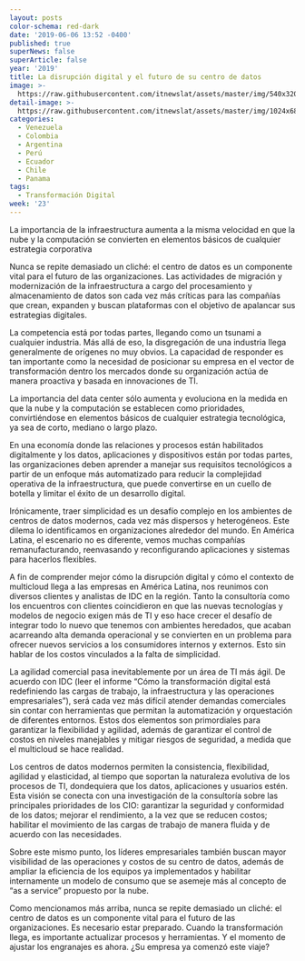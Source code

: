 ```yaml
---
layout: posts
color-schema: red-dark
date: '2019-06-06 13:52 -0400'
published: true
superNews: false
superArticle: false
year: '2019'
title: La disrupción digital y el futuro de su centro de datos
image: >-
  https://raw.githubusercontent.com/itnewslat/assets/master/img/540x320/Cisco-p.jpg
detail-image: >-
  https://raw.githubusercontent.com/itnewslat/assets/master/img/1024x680/Cisco-g.jpg
categories:
  - Venezuela
  - Colombia
  - Argentina
  - Perú
  - Ecuador
  - Chile
  - Panama
tags:
  - Transformación Digital
week: '23'
---
```

La importancia de la infraestructura aumenta a la misma velocidad en que la nube y la computación se convierten en elementos básicos de cualquier estrategia corporativa

Nunca se repite demasiado un cliché: el centro de datos es un componente vital para el futuro de las organizaciones.  Las actividades de migración y modernización de la infraestructura a cargo del procesamiento y almacenamiento de datos son cada vez más críticas para las compañías que crean, expanden y buscan plataformas con el objetivo de apalancar sus estrategias digitales.

La competencia está por todas partes, llegando como un tsunami a cualquier industria. Más allá de eso, la disgregación de una industria llega generalmente de orígenes no muy obvios. La capacidad de responder es tan importante como la necesidad de posicionar su empresa en el vector de transformación dentro los mercados donde su organización actúa de manera proactiva y basada en innovaciones de TI.

La importancia del data center sólo aumenta y evoluciona en la medida en que la nube y la computación se establecen como prioridades, convirtiéndose en elementos básicos de cualquier estrategia tecnológica, ya sea de corto, mediano o largo plazo.

En una economía donde las relaciones y procesos están habilitados digitalmente y los datos, aplicaciones y dispositivos están por todas partes, las organizaciones deben aprender a manejar sus requisitos tecnológicos a partir de un enfoque más automatizado para reducir la complejidad operativa de la infraestructura, que puede convertirse en un cuello de botella y limitar el éxito de un desarrollo digital.

Irónicamente, traer simplicidad es un desafío complejo en los ambientes de centros de datos modernos, cada vez más dispersos y heterogéneos. Este dilema lo identificamos en organizaciones alrededor del mundo. En América Latina, el escenario no es diferente, vemos muchas compañías remanufacturando, reenvasando y reconfigurando aplicaciones y sistemas para hacerlos flexibles.

A fin de comprender mejor cómo la disrupción digital y cómo el contexto de multicloud llega a las empresas en América Latina, nos reunimos con diversos clientes y analistas de IDC en la región. Tanto la consultoría como los encuentros con clientes coincidieron en que las nuevas tecnologías y modelos de negocio exigen más de TI y eso hace crecer el desafío de integrar todo lo nuevo que tenemos con ambientes heredados, que acaban acarreando alta demanda operacional y se convierten en un problema para ofrecer nuevos servicios a los consumidores internos y externos. Esto sin hablar de los costos vinculados a la falta de simplicidad.

La agilidad comercial pasa inevitablemente por un área de TI más ágil. De acuerdo con IDC (leer el informe “Cómo la transformación digital está redefiniendo las cargas de trabajo, la infraestructura y las operaciones empresariales”), será cada vez más difícil atender demandas comerciales sin contar con herramientas que permitan la automatización y orquestación de diferentes entornos. Estos dos elementos son primordiales para garantizar la flexibilidad y agilidad, además de garantizar el control de costos en niveles manejables y mitigar riesgos de seguridad, a medida que el multicloud se hace realidad.

Los centros de datos modernos permiten la consistencia, flexibilidad, agilidad y elasticidad, al tiempo que soportan la naturaleza evolutiva de los procesos de TI, dondequiera que los datos, aplicaciones y usuarios estén. Esta visión se conecta con una investigación de la consultoría sobre las principales prioridades de los CIO: garantizar la seguridad y conformidad de los datos; mejorar el rendimiento, a la vez que se reducen costos; habilitar el movimiento de las cargas de trabajo de manera fluida y de acuerdo con las necesidades.

Sobre este mismo punto, los líderes empresariales también buscan mayor visibilidad de las operaciones y costos de su centro de datos, además de ampliar la eficiencia de los equipos ya implementados y habilitar internamente un modelo de consumo que se asemeje más al concepto de “as a service” propuesto por la nube.

Como mencionamos más arriba, nunca se repite demasiado un cliché: el centro de datos es un componente vital para el futuro de las organizaciones. Es necesario estar preparado. Cuando la transformación llega, es importante actualizar procesos y herramientas. Y el momento de ajustar los engranajes es ahora. ¿Su empresa ya comenzó este viaje?